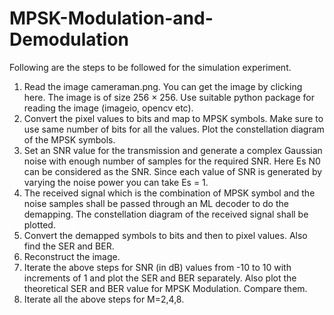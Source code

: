 # MPSK-Modulation-and-Demodulation
Following are the steps to be followed for the simulation experiment.
1. Read the image cameraman.png. You can get the image by clicking here. The image is of size
256 × 256. Use suitable python package for reading the image (imageio, opencv etc).
2. Convert the pixel values to bits and map to MPSK symbols. Make sure to use same number
of bits for all the values. Plot the constellation diagram of the MPSK symbols.
3. Set an SNR value for the transmission and generate a complex Gaussian noise with enough
number of samples for the required SNR. Here Es
N0
can be considered as the SNR. Since each
value of SNR is generated by varying the noise power you can take Es = 1.
4. The received signal which is the combination of MPSK symbol and the noise samples shall
be passed through an ML decoder to do the demapping. The constellation diagram of the
received signal shall be plotted.
5. Convert the demapped symbols to bits and then to pixel values. Also find the SER and BER.
6. Reconstruct the image.
7. Iterate the above steps for SNR (in dB) values from -10 to 10 with increments of 1 and
plot the SER and BER separately. Also plot the theoretical SER and BER value for MPSK
Modulation. Compare them.
8. Iterate all the above steps for M=2,4,8.
